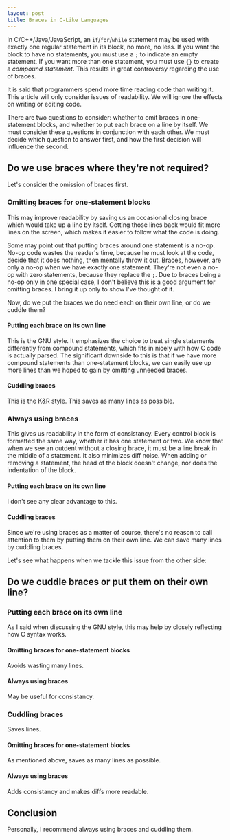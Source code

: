 ```yaml
---
layout: post
title: Braces in C-Like Languages
---
```


In C/C++/Java/JavaScript, an `if`/`for`/`while` statement may be used with
exactly one regular statement in its block, no more, no less. If you want the
block to have no statements, you must use a `;` to indicate an empty statement.
If you want more than one statement, you must use `{}` to create a *compound
statement*. This results in great controversy regarding the use of braces.

It is said that programmers spend more time reading code than writing it. This
article will only consider issues of readability. We will ignore the effects on
writing or editing code.

There are two questions to consider: whether to omit braces in one-statement
blocks, and whether to put each brace on a line by itself. We must consider
these questions in conjunction with each other. We must decide which question to
answer first, and how the first decision will influence the second.

## Do we use braces where they're not required?

Let's consider the omission of braces first.

### Omitting braces for one-statement blocks

This may improve readability by saving us an occasional closing brace which
would take up a line by itself. Getting those lines back would fit more lines on
the screen, which makes it easier to follow what the code is doing.

Some may point out that putting braces around one statement is a no-op. No-op
code wastes the reader's time, because he must look at the code, decide that it
does nothing, then mentally throw it out. Braces, however, are only a no-op when
we have exactly one statement. They're not even a no-op with zero statements,
because they replace the `;`. Due to braces being a no-op only in one special
case, I don't believe this is a good argument for omitting braces. I bring it up
only to show I've thought of it.

Now, do we put the braces we do need each on their own line, or do we cuddle
them?

#### Putting each brace on its own line

This is the GNU style. It emphasizes the choice to treat single statements
differently from compound statements, which fits in nicely with how C code is
actually parsed. The significant downside to this is that if we have more
compound statements than one-statement blocks, we can easily use up more lines
than we hoped to gain by omitting unneeded braces.

#### Cuddling braces

This is the K&R style. This saves as many lines as possible.

### Always using braces

This gives us readability in the form of consistancy. Every control block is
formatted the same way, whether it has one statement or two. We know that when
we see an outdent without a closing brace, it must be a line break in the middle
of a statement. It also minimizes diff noise. When adding or removing a
statement, the head of the block doesn't change, nor does the indentation of the
block.

#### Putting each brace on its own line

I don't see any clear advantage to this.

#### Cuddling braces

Since we're using braces as a matter of course, there's no reason to call
attention to them by putting them on their own line. We can save many lines by
cuddling braces.

Let's see what happens when we tackle this issue from the other side:

## Do we cuddle braces or put them on their own line?

### Putting each brace on its own line

As I said when discussing the GNU style, this may help by closely reflecting how
C syntax works.

#### Omitting braces for one-statement blocks

Avoids wasting many lines.

#### Always using braces

May be useful for consistancy.

### Cuddling braces

Saves lines.

#### Omitting braces for one-statement blocks

As mentioned above, saves as many lines as possible.

#### Always using braces

Adds consistancy and makes diffs more readable.

## Conclusion

Personally, I recommend always using braces and cuddling them.
